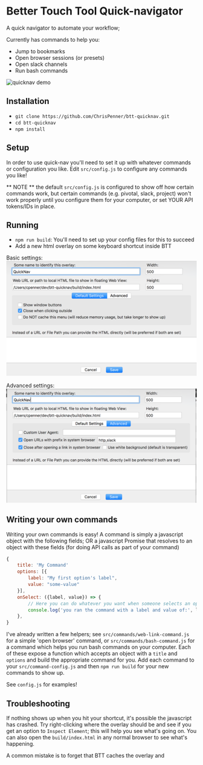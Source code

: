 Better Touch Tool Quick-navigator
=================================

A quick navigator to automate your workflow;

Currently has commands to help you:

- Jump to bookmarks
- Open browser sessions (or presets)
- Open slack channels
- Run bash commands

![quicknav demo](./images/quicknav.gif)

## Installation

- `git clone https://github.com/ChrisPenner/btt-quicknav.git`
- `cd btt-quicknav`
- `npm install`

## Setup

In order to use quick-nav you'll need to set it up with whatever commands or configuration you like.
Edit `src/config.js` to configure any commands you like!

\*\* NOTE \*\* the default `src/config.js` is configured to show off how
certain commands work, but certain commands (e.g. pivotal, slack, project) won't work properly until you
configure them for your computer, or set YOUR API tokens/IDs in place.


## Running

- `npm run build`: You'll need to set up your config files for this to succeed
- Add a new html overlay on some keyboard shortcut inside BTT

Basic settings:
![basic settings](./images/settings-basic.png)

Advanced settings:
![advanced settings](./images/settings-advanced.png)

## Writing your own commands

Writing your own commands is easy! A command is simply a javascript object with the following fields; OR a javascript
Promise that resolves to an object with these fields (for doing API calls as part of your command)

```javascript
{
    title: 'My Command'
    options: [{
        label: "My first option's label",
        value: "some-value"
    }],
    onSelect: ({label, value}) => {
        // Here you can do whatever you want when someone selects an option
        console.log('you ran the command with a label and value of:', label, value);
    },
}
```

I've already written a few helpers; see `src/commands/web-link-command.js` for a simple 'open browser' command, or
`src/commands/bash-command.js` for a command which helps you run bash commands on your computer. Each of these expose a
function which accepts an object with a `title` and `options` and build the appropriate command for you. Add each
command to your `src/command-config.js` and then `npm run build` for your new commands to show up.

See `config.js` for examples!

## Troubleshooting

If nothing shows up when you hit your shortcut, it's possible the javascript has crashed. Try right-clicking where the
overlay should be and see if you get an option to `Inspect Element`; this will help you see what's going on. You can
also open the `build/index.html` in any normal browser to see what's happening.

A common mistake is to forget that BTT caches the overlay and 

